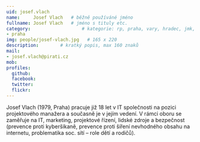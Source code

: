 ```yaml
---
uid: josef.vlach
name:     Josef Vlach  	# běžně používáné jméno
fullname: Josef Vlach 	# jméno s tituly etc.
category:                 	# kategorie: rp, praha, vary, hradec, jmk, senat
- praha
img: people/josef-vlach.jpg   # 165 x 220
description:      	# kratký popis, max 160 znaků
mail:
- josef.vlach@pirati.cz
mob:			 
profiles:
  github:       
  facebook:  
  twitter: 		  
  flickr:		  
---
```


Josef Vlach (1979, Praha) pracuje již 18 let v IT společnosti na pozici projektového manažera a současně je v jejím vedení. V rámci oboru se zaměřuje na IT, marketing, projektové řízení, lidské zdroje a bezpečnost (prevence proti kyberšikaně, prevence proti šíření nevhodného obsahu na internetu, problematika soc. sítí – role dětí a rodičů).
